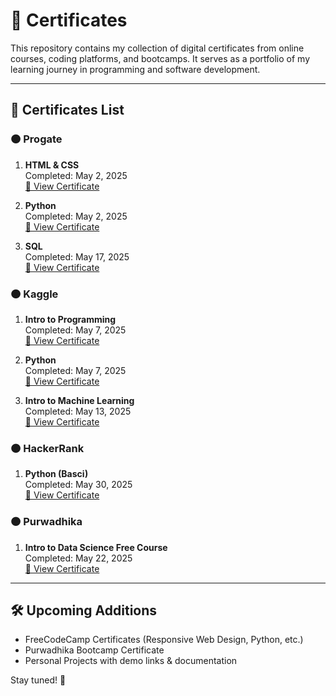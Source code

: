 # 📜 Certificates

This repository contains my collection of digital certificates from online courses, coding platforms, and bootcamps. It serves as a portfolio of my learning journey in programming and software development.

---

## 📌 Certificates List

### 🟠 Progate

1. **HTML & CSS**  
   Completed: May 2, 2025  
   [🔗 View Certificate](https://progate.com/course_certificate/bfedced8svm53a)  

2. **Python**  
   Completed: May 2, 2025  
   [🔗 View Certificate](https://progate.com/course_certificate/7c03e1a3svn5rf)

2. **SQL**  
   Completed: May 17, 2025  
   [🔗 View Certificate](https://progate.com/courses/sql#certificate)
   
### 🟠 Kaggle

1. **Intro to Programming**  
   Completed: May 7, 2025  
   [🔗 View Certificate](https://www.kaggle.com/certification/badges/bonifasiussinurat/30)  

2. **Python**  
   Completed: May 7, 2025  
   [🔗 View Certificate](https://www.kaggle.com/learn/certification/bonifasiussinurat/python)

3. **Intro to Machine Learning**  
   Completed: May 13, 2025  
   [🔗 View Certificate](https://www.kaggle.com/learn/certification/bonifasiussinurat/intro-to-machine-learning)

### 🟠 HackerRank

1. **Python (Basci)**  
   Completed: May 30, 2025  
   [🔗 View Certificate](https://www.hackerrank.com/certificates/9b949b417089)  

### 🟠 Purwadhika

1. **Intro to Data Science Free Course**  
   Completed: May 22, 2025  
   [🔗 View Certificate](https://purwadhika.com/verify-certificate/PWDK-ITDSFC-250428-0000004)  


---

## 🛠️ Upcoming Additions

- FreeCodeCamp Certificates (Responsive Web Design, Python, etc.)
- Purwadhika Bootcamp Certificate
- Personal Projects with demo links & documentation

Stay tuned! 🚀
